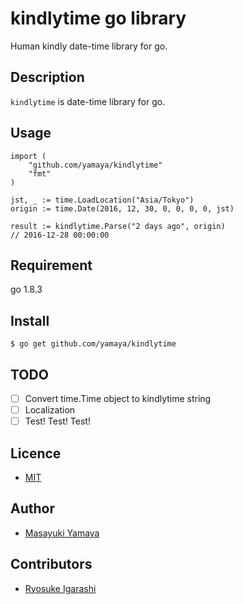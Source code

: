 kindlytime go library
====

Human kindly date-time library for go.

## Description

`kindlytime` is date-time library for go.

## Usage

```
import (
    "github.com/yamaya/kindlytime"
    "fmt"
)

jst, _ := time.LoadLocation("Asia/Tokyo")
origin := time.Date(2016, 12, 30, 0, 0, 0, 0, jst)

result := kindlytime.Parse("2 days ago", origin)
// 2016-12-28 00:00:00
```

## Requirement

go 1.8.3

## Install

```
$ go get github.com/yamaya/kindlytime
```

## TODO

- [ ] Convert time.Time object to kindlytime string
- [ ] Localization
- [ ] Test! Test! Test!

## Licence

* [MIT](https://github.com/tcnksm/tool/blob/master/LICENCE)

## Author

* [Masayuki Yamaya](https://github.com/yamaya)

## Contributors

* [Ryosuke Igarashi](https://github.com/cm-igarashi-ryosuke)
